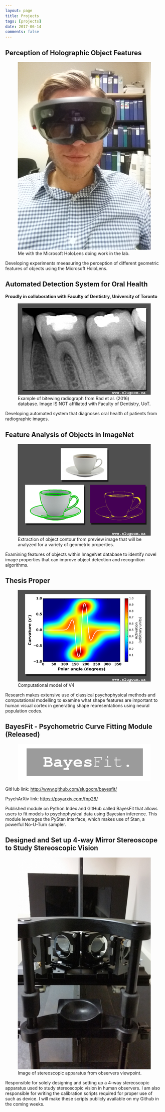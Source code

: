 ```yaml
---
layout: page
title: Projects
tags: [projects]
date: 2017-06-14
comments: false
---
```


## Perception of Holographic Object Features

<figure>
    <a href="/assets/img/project_holoLens.jpg"><img src="/assets/img/project_holoLens.jpg"></a>
    <figcaption>Me with the Microsoft HoloLens doing work in the lab.</figcaption>
</figure>

Developing experiments meeasuring the perception of different geometric features of objects using the Microsoft HoloLens. 


## Automated Detection System for Oral Health 
**Proudly in colloboration with Faculty of Dentistry, University of Toronto**

<figure>
    <a href="/assets/img/project_tooth.png"><img src="/assets/img/project_tooth.png"></a>
    <figcaption>Example of bitewing radiograph from Rad et al. (2016) database. Image IS NOT affiliated with Faculty of Dentistry, UoT.</figcaption>
</figure>

Developing automated system that diagnoses oral health of patients from radiographic images. 


## Feature Analysis of Objects in ImageNet

<figure>
    <a href="/assets/img/project_natural_images.png"><img src="/assets/img/project_natural_images.png"></a>
    <figcaption>Extraction of object contour from preview image that will be analyzed for a variety of geometric properties.</figcaption>
</figure>

Examining features of objects within ImageNet database to identify novel image properties that can improve object detection and recognition algorithms.   


## Thesis Proper 

<figure>
    <a href="/assets/img/project_neural_model.png"><img src="/assets/img/project_neural_model.png"></a>
    <figcaption>Computational model of V4</figcaption>
</figure>

Research makes extensive use of classical psychophysical methods and computational modelling to examine what shape features are important to human visual cortex in generating shape representations using neural population codes.


## BayesFit - Psychometric Curve Fitting Module (Released)


<figure>
    <a href="/assets/img/bayesfit.png"><img src="/assets/img/bayesfit.png"></a>
</figure>

GitHub link: <http://www.github.com/slugocm/bayesfit/>

PsychArXiv link: <https://psyarxiv.com/fnp28/>

Published module on Python Index and GitHub called BayesFit that allows users to fit models to psychophysical data using Bayesian inference.  This module leverages the PyStan interface, which makes use of Stan, a powerful No-U-Turn sampler.  


## Designed and Set up 4-way Mirror Stereoscope to Study Stereoscopic Vision

<figure>
    <a href="/assets/img/stereoscope.png"><img src="/assets/img/stereoscope.png"></a>
    <figcaption>Image of stereoscopic apparatus from observers viewpoint.</figcaption>
</figure>

Responsible for solely designing and setting up a 4-way stereoscopic apparatus used to study stereoscopic vision in human observers.  I am also responsible for writing the calibration scripts required for proper use of such as device.  I will make these scripts publicly available on my Github in the coming weeks.  




